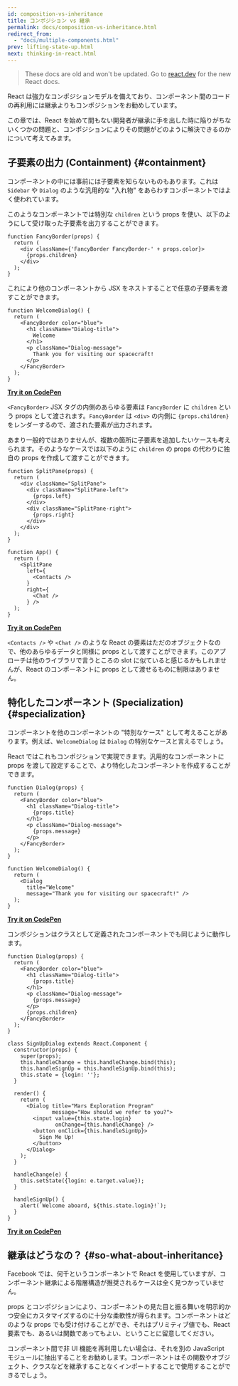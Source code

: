 ```yaml
---
id: composition-vs-inheritance
title: コンポジション vs 継承
permalink: docs/composition-vs-inheritance.html
redirect_from:
  - "docs/multiple-components.html"
prev: lifting-state-up.html
next: thinking-in-react.html
---
```


<div class="scary">

> These docs are old and won't be updated. Go to [react.dev](https://react.dev/) for the new React docs.

</div>

React は強力なコンポジションモデルを備えており、コンポーネント間のコードの再利用には継承よりもコンポジションをお勧めしています。

この章では、React を始めて間もない開発者が継承に手を出した時に陥りがちないくつかの問題と、コンポジションによりその問題がどのように解決できるのかについて考えてみます。

## 子要素の出力 (Containment) {#containment}

コンポーネントの中には事前には子要素を知らないものもあります。これは `Sidebar` や `Dialog` のような汎用的な "入れ物" をあらわすコンポーネントではよく使われています。

このようなコンポーネントでは特別な `children` という props を使い、以下のようにして受け取った子要素を出力することができます。

```js{4}
function FancyBorder(props) {
  return (
    <div className={'FancyBorder FancyBorder-' + props.color}>
      {props.children}
    </div>
  );
}
```

これにより他のコンポーネントから JSX をネストすることで任意の子要素を渡すことができます。

```js{4-9}
function WelcomeDialog() {
  return (
    <FancyBorder color="blue">
      <h1 className="Dialog-title">
        Welcome
      </h1>
      <p className="Dialog-message">
        Thank you for visiting our spacecraft!
      </p>
    </FancyBorder>
  );
}
```

**[Try it on CodePen](https://codepen.io/gaearon/pen/ozqNOV?editors=0010)**

`<FancyBorder>` JSX タグの内側のあらゆる要素は `FancyBorder` に `children` という props として渡されます。`FancyBorder` は `<div>` の内側に `{props.children}` をレンダーするので、渡された要素が出力されます。

あまり一般的ではありませんが、複数の箇所に子要素を追加したいケースも考えられます。そのようなケースでは以下のように `children` の props の代わりに独自の props を作成して渡すことができます。

```js{5,8,18,21}
function SplitPane(props) {
  return (
    <div className="SplitPane">
      <div className="SplitPane-left">
        {props.left}
      </div>
      <div className="SplitPane-right">
        {props.right}
      </div>
    </div>
  );
}

function App() {
  return (
    <SplitPane
      left={
        <Contacts />
      }
      right={
        <Chat />
      } />
  );
}
```

[**Try it on CodePen**](https://codepen.io/gaearon/pen/gwZOJp?editors=0010)

`<Contacts />` や `<Chat />` のような React の要素はただのオブジェクトなので、他のあらゆるデータと同様に props として渡すことができます。このアプローチは他のライブラリで言うところの slot に似ていると感じるかもしれませんが、React のコンポーネントに props として渡せるものに制限はありません。

## 特化したコンポーネント (Specialization) {#specialization}

コンポーネントを他のコンポーネントの "特別なケース" として考えることがあります。例えば、`WelcomeDialog` は `Dialog` の特別なケースと言えるでしょう。

React ではこれもコンポジションで実現できます。汎用的なコンポーネントに props を渡して設定することで、より特化したコンポーネントを作成することができます。

```js{5,8,16-18}
function Dialog(props) {
  return (
    <FancyBorder color="blue">
      <h1 className="Dialog-title">
        {props.title}
      </h1>
      <p className="Dialog-message">
        {props.message}
      </p>
    </FancyBorder>
  );
}

function WelcomeDialog() {
  return (
    <Dialog
      title="Welcome"
      message="Thank you for visiting our spacecraft!" />
  );
}
```

[**Try it on CodePen**](https://codepen.io/gaearon/pen/kkEaOZ?editors=0010)

コンポジションはクラスとして定義されたコンポーネントでも同じように動作します。

```js{10,27-31}
function Dialog(props) {
  return (
    <FancyBorder color="blue">
      <h1 className="Dialog-title">
        {props.title}
      </h1>
      <p className="Dialog-message">
        {props.message}
      </p>
      {props.children}
    </FancyBorder>
  );
}

class SignUpDialog extends React.Component {
  constructor(props) {
    super(props);
    this.handleChange = this.handleChange.bind(this);
    this.handleSignUp = this.handleSignUp.bind(this);
    this.state = {login: ''};
  }

  render() {
    return (
      <Dialog title="Mars Exploration Program"
              message="How should we refer to you?">
        <input value={this.state.login}
               onChange={this.handleChange} />
        <button onClick={this.handleSignUp}>
          Sign Me Up!
        </button>
      </Dialog>
    );
  }

  handleChange(e) {
    this.setState({login: e.target.value});
  }

  handleSignUp() {
    alert(`Welcome aboard, ${this.state.login}!`);
  }
}
```

[**Try it on CodePen**](https://codepen.io/gaearon/pen/gwZbYa?editors=0010)

## 継承はどうなの？ {#so-what-about-inheritance}

Facebook では、何千というコンポーネントで React を使用していますが、コンポーネント継承による階層構造が推奨されるケースは全く見つかっていません。

props とコンポジションにより、コンポーネントの見た目と振る舞いを明示的かつ安全にカスタマイズするのに十分な柔軟性が得られます。コンポーネントはどのような props でも受け付けることができ、それはプリミティブ値でも、React 要素でも、あるいは関数であってもよい、ということに留意してください。

コンポーネント間で非 UI 機能を再利用したい場合は、それを別の JavaScript モジュールに抽出することをお勧めします。コンポーネントはその関数やオブジェクト、クラスなどを継承することなくインポートすることで使用することができるでしょう。
